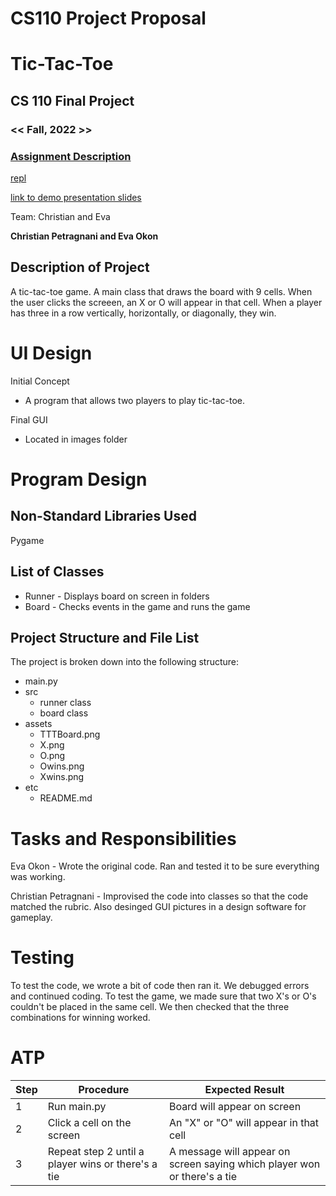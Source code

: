 # CS110 Project Proposal
# Tic-Tac-Toe
## CS 110 Final Project
### << Fall, 2022 >>
### [Assignment Description](https://docs.google.com/document/d/1H4R6yLL7som1lglyXWZ04RvTp_RvRFCCBn6sqv-82ps/edit?usp=sharing)

[repl](https://replit.com/@ChristianPetrag/Final-Project-cs110)

[link to demo presentation slides](https://docs.google.com/presentation/d/1pEJ2ag2SkK9z5GAY4jk_BDEeS16grW8xDomgYbjS0do/edit)

Team: Christian and Eva

**Christian Petragnani and Eva Okon**
## Description of Project
A tic-tac-toe game. A main class that draws the board with 9 cells. When the user clicks the screeen, an X or O will appear in that cell. When a player has three in a row vertically, horizontally, or diagonally, they win.

# UI Design
Initial Concept
* A program that allows two players to play tic-tac-toe.

Final GUI
* Located in images folder

# Program Design
## Non-Standard Libraries Used
Pygame

## List of Classes
* Runner - Displays board on screen in folders
* Board - Checks events in the game and runs the game

## Project Structure and File List
The project is broken down into the following structure:
  * main.py
  * src
    * runner class
    * board class
  * assets
    * TTTBoard.png
    * X.png
    * O.png
    * Owins.png
    * Xwins.png
  * etc
    * README.md

# Tasks and Responsibilities
Eva Okon - Wrote the original code. Ran and tested it to be sure everything was working.

Christian Petragnani - Improvised the code into classes so that the code matched the rubric. Also desinged GUI pictures in a design software for gameplay.

# Testing
To test the code, we wrote a bit of code then ran it. We debugged errors and continued coding. To test the game, we made sure that two X's or O's couldn't be placed in the same cell. We then checked that the three combinations for winning worked.

# ATP
Step | Procedure | Expected Result
--- | --- | ---
1 | Run main.py | Board will appear on screen
2 | Click a cell on the screen | An "X" or "O" will appear in that cell
3 | Repeat step 2 until a player wins or there's a tie | A message will appear on screen saying which player won or there's a tie